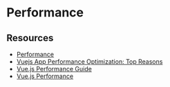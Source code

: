 # Performance

## Resources

- [Performance](https://vuejs.org/guide/best-practices/performance.html)
- [Vuejs App Performance Optimization: Top Reasons](https://www.bacancytechnology.com/blog/vuejs-app-performance-optimization)
- [Vue.js Performance Guide](https://madewithvuejs.com/blog/vuejs-performance-guide)
- [Vue.js Performance](https://vueschool.io/articles/series/vue-js-performance/)
